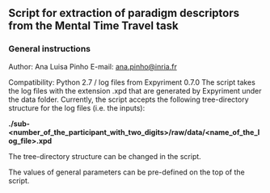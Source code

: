 ## Script for extraction of paradigm descriptors from the Mental Time Travel task  

### General instructions  

Author: Ana Luisa Pinho
E-mail: ana.pinho@inria.fr

Compatibility: Python 2.7 / log files from Expyriment 0.7.0
The script takes the log files with the extension .xpd that are generated by Expyriment under the data folder. Currently, the script accepts the following tree-directory structure for the log files (i.e. the inputs):

__./sub-<number\_of\_the\_participant\_with\_two\_digits>/raw/data/<name\_of\_the\_log\_file>.xpd__

The tree-directory structure can be changed in the script. 

The values of general parameters can be pre-defined on the top of the script.


